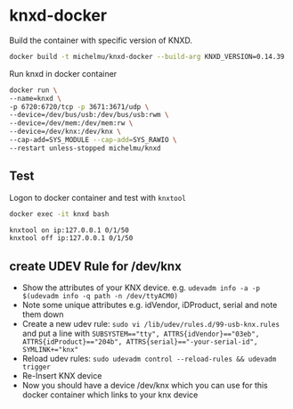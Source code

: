 # knxd-docker

Build the container with specific version of KNXD.

```bash
docker build -t michelmu/knxd-docker --build-arg KNXD_VERSION=0.14.39 .
```

Run knxd in docker container

```bash
docker run \
--name=knxd \
-p 6720:6720/tcp -p 3671:3671/udp \
--device=/dev/bus/usb:/dev/bus/usb:rwm \
--device=/dev/mem:/dev/mem:rw \
--device=/dev/knx:/dev/knx \
--cap-add=SYS_MODULE --cap-add=SYS_RAWIO \
--restart unless-stopped michelmu/knxd
```

## Test
Logon to docker container and test with `knxtool`

```bash
docker exec -it knxd bash

knxtool on ip:127.0.0.1 0/1/50
knxtool off ip:127.0.0.1 0/1/50
```

## create UDEV Rule for /dev/knx
- Show the attributes of your KNX device. e.g. `udevadm info -a -p $(udevadm info -q path -n /dev/ttyACM0)`
- Note some unique attributes e.g. idVendor, iDProduct, serial and note them down
- Create a new udev rule: `sudo vi /lib/udev/rules.d/99-usb-knx.rules` and put a line with 
`SUBSYSTEM=="tty", ATTRS{idVendor}=="03eb", ATTRS{idProduct}=="204b", ATTRS{serial}=="-your-serial-id", SYMLINK+="knx"`
- Reload udev rules: `sudo udevadm control --reload-rules && udevadm trigger`
- Re-Insert KNX device
- Now you should have a device /dev/knx which you can use for this docker container which links to your knx device
